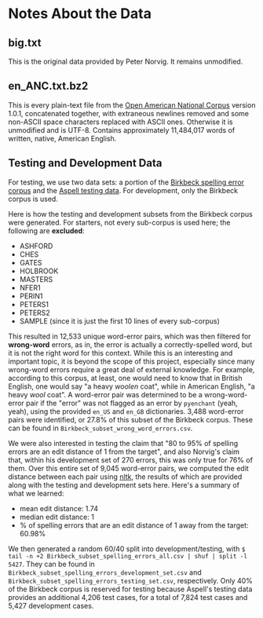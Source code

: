 # Notes About the Data

## big.txt

This is the original data provided by Peter Norvig.  It remains unmodified.

## en_ANC.txt.bz2

This is every plain-text file from the [Open American National Corpus](http://www.americannationalcorpus.org/oanc/index.html) version 1.0.1, concatenated together, with extraneous newlines removed and some non-ASCII space characters replaced with ASCII ones.  Otherwise it is unmodified and is UTF-8.  Contains approximately 11,484,017 words of written, native, American English.

## Testing and Development Data

For testing, we use two data sets: a portion of the [Birkbeck spelling error corpus](http://ota.ox.ac.uk/headers/0643.xml) and the [Aspell testing data](http://aspell.net/test/common-all/batch0.tab).  For development, only the Birkbeck corpus is used.

Here is how the testing and development subsets from the Birkbeck corpus were generated.  For starters, not every sub-corpus is used here; the following are **excluded**:

* ASHFORD
* CHES
* GATES
* HOLBROOK
* MASTERS
* NFER1
* PERIN1
* PETERS1
* PETERS2
* SAMPLE (since it is just the first 10 lines of every sub-corpus)

This resulted in 12,533 unique word-error pairs, which was then filtered for **wrong-word** errors, as in, the error is actually a correctly-spelled word, but it is not the right word for this context.  While this is an interesting and important topic, it is beyond the scope of this project, especially since many wrong-word errors require a great deal of external knowledge.  For example, according to this corpus, at least, one would need to know that in British English, one would say "a heavy _woolen_ coat", while in American English, "a heavy _wool_ coat".  A word-error pair was determined to be a wrong-word-error pair if the "error" was not flagged as an error by ``pyenchant`` (yeah, yeah), using the provided `en_US` and `en_GB` dictionaries.  3,488 word-error pairs were identified, or 27.8% of this subset of the Birkbeck corpus.  These can be found in `Birkbeck_subset_wrong_word_errors.csv`.

We were also interested in testing the claim that "80 to 95% of spelling errors are an edit distance of 1 from the target", and also Norvig's claim that, within his development set of 270 errors, this was only true for 76% of them.  Over this entire set of 9,045 word-error pairs, we computed the edit distance between each pair using [nltk](http://www.nltk.org/api/nltk.metrics.html#nltk.metrics.distance.edit_distance), the results of which are provided along with the testing and development sets here.  Here's a summary of what we learned:

* mean edit distance: 1.74
* median edit distance: 1
* % of spelling errors that are an edit distance of 1 away from the target: 60.98%

We then generated a random 60/40 split into development/testing, with `$ tail -n +2 Birkbeck_subset_spelling_errors_all.csv | shuf | split -l 5427`.  They can be found in `Birkbeck_subset_spelling_errors_development_set.csv` and `Birkbeck_subset_spelling_errors_testing_set.csv`, respectively.  Only 40% of the Birkbeck corpus is reserved for testing because Aspell's testing data provides an additional 4,206 test cases, for a total of 7,824 test cases and 5,427 development cases.
